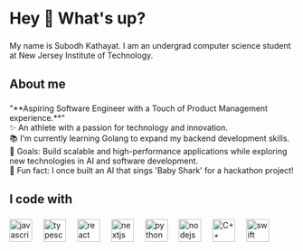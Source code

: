 <h1 align="left">Hey 👋 What's up?</h1>

###

<p align="left">My name is Subodh Kathayat. I am an undergrad computer science student at New Jersey Institute of Technology.</p>

###

<h2 align="left">About me</h2>

###

<p align="left">
"**Aspiring Software Engineer with a Touch of Product Management experience.**" <br>
✨ An athlete with a passion for technology and innovation.<br>
📚 I'm currently learning Golang to expand my backend development skills.<br>
🎯 Goals: Build scalable and high-performance applications while exploring new technologies in AI and software development.<br>
🎲 Fun fact: I once built an AI that sings 'Baby Shark' for a hackathon project!<br>
</p>

###

<h2 align="left">I code with</h2>

###

<div align="left">
  <img src="https://cdn.jsdelivr.net/gh/devicons/devicon/icons/javascript/javascript-original.svg" height="40" alt="javascript logo" />
  <img width="12" />
  <img src="https://cdn.jsdelivr.net/gh/devicons/devicon/icons/typescript/typescript-original.svg" height="40" alt="typescript logo" />
  <img width="12" />
  <img src="https://cdn.jsdelivr.net/gh/devicons/devicon/icons/react/react-original.svg" height="40" alt="react logo" />
  <img width="12" />
  <img src="https://cdn.jsdelivr.net/gh/devicons/devicon/icons/nextjs/nextjs-original.svg" height="40" alt="nextjs logo" />
  <img width="12" />
  <img src="https://cdn.jsdelivr.net/gh/devicons/devicon/icons/python/python-original.svg" height="40" alt="python logo" />
  <img width="12" />
  <img src="https://cdn.jsdelivr.net/gh/devicons/devicon/icons/nodejs/nodejs-original.svg" height="40" alt="nodejs logo" />
  <img width="12" />
  <img src="https://cdn.jsdelivr.net/gh/devicons/devicon/icons/cplusplus/cplusplus-original.svg" height="40" alt="C++ logo" />
  <img width="12" />
  <img src="https://cdn.jsdelivr.net/gh/devicons/devicon/icons/swift/swift-original.svg" height="40" alt="swift logo" />
</div>


###
